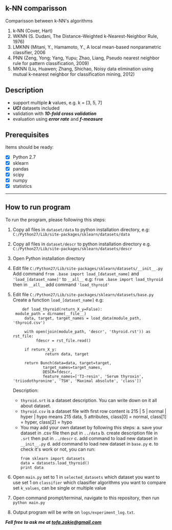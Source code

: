 
## k-NN comparisson

Comparisson between k-NN's algorithms
1. k-NN (Cover, Hart)
2. WKNN (S. Dudani, The Distance-Weighted k-Nearest-Neighbor Rule, 1976)
3. LMKNN (Mitani, Y., Hamamoto, Y., A local mean-based nonparametric classifier, 2006
4. PNN (Zeng, Yong; Yang, Yupu; Zhao, Liang, Pseudo nearest neighbor rule for pattern classification, 2009)
5. MKNN (Liu, Huawen; Zhang, Shichao, Noisy data elimination using mutual k-nearest neighbor for classification mining, 2012)

## Description

- support multiple ***k*** values, e.g. k = [3, 5, 7]
- ***UCI*** datasets included
- validation with ***10-fold cross validation***
- evaluation using ***error rate*** and ***f-measure***

## Prerequisites

Items should be ready:
- [x] Python 2.7
- [x] sklearn
- [x] pandas
- [x] scipy
- [x] numpy
- [x] statistics

---

## How to run program
To run the program, please following this steps:
1. Copy all files in `dataset/data` to python installation directory, e.g: `C:/Python27/Lib/site-packages/sklearn/datasets/data`
2. Copy all files in `dataset/descr` to python installation directory e.g.  `C:/Python27/Lib/site-packages/sklearn/datasets/descr`
3. Open Python installation directory
4. Edit file `C:/Python27/Lib/site-packages/sklearn/datasets/__init__.py`
   Add command
   `from .base import load_[dataset_name]` and
   `'load_[dataset_name]'` to `__all__`
	e.g:
	`from .base import load_thyroid`
	then in `__all__` add command `'load_thyroid'`
	
5. Edit file `C:/Python27/Lib/site-packages/sklearn/datasets/base.py`
   Create a function `load_[dataset_name]`
   e.g:
   ```
	   def load_thyroid(return_X_y=False):
   	module_path = dirname(__file__)
    	data, target, target_names = load_data(module_path, 'thyroid.csv')

    	with open(join(module_path, 'descr', 'thyroid.rst')) as rst_file:
		     fdescr = rst_file.read()

    	if return_X_y:
        	     return data, target

    	return Bunch(data=data, target=target,
                target_names=target_names,
                DESCR=fdescr,
                feature_names=['T3-resin', 'Serum thyroxin', 'triiodothyronine', 'TSH', 'Maximal absolute', 'class'])
	```		
			
	Description:
	- `thyroid.srt` is a dataset description. You can write down on it all about dataset.
	- `thyroid.csv` is a dataset file with first row content is
	  215 | 5 | normal | hyper | hypo means 215 data, 5 attributes, class[0] = normal, class[1] = hyper, class[2] = hypo
	- You may add your own dataset by following this steps:
	  a. save your dataset in .csv file then put in `../data`
	  b. create description file in `.srt` then put in `../descr`
	  c. add command to load new dataset in `__init__.py`
	  d. add command to load new dataset in `base.py`
	  e. to check it's work or not, you can run:
	  ```
	  from sklearn import datasets
	  data = datasets.load_thyroid()
	  print data
		```
6. Open `main.py` 
   set to 1 in `selected_datasets` which dataset you want to use
   set 1 on `classifier` which claasifier algorithms you want to compare
   set `k_values`, can be single or multiple value
7. Open command prompt/terminal, navigate to this repository, then run
`python main.py`
8. Output program will be write on `logs/experiment_log.txt`. 

***Fell free to ask me at tofa.zakie@gmail.com*** 
	
	
